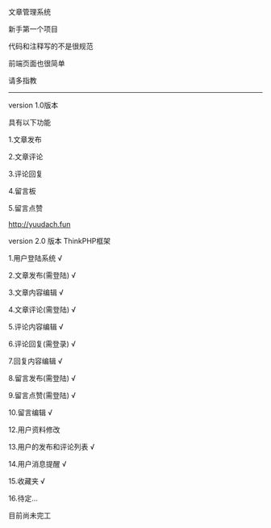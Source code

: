 文章管理系统

新手第一个项目

代码和注释写的不是很规范

前端页面也很简单

请多指教

__________________________________________

version 1.0版本

具有以下功能

1.文章发布

2.文章评论

3.评论回复

4.留言板

5.留言点赞

http://yuudach.fun

version 2.0 版本  ThinkPHP框架

 1.用户登陆系统 √

 2.文章发布(需登陆) √

 3.文章内容编辑 √

 4.文章评论(需登陆) √

 5.评论内容编辑 √

 6.评论回复(需登录) √

 7.回复内容编辑 √

 8.留言发布(需登陆) √

 9.留言点赞(需登陆) √

 10.留言编辑 √

 12.用户资料修改

 13.用户的发布和评论列表 √

 14.用户消息提醒 √

 15.收藏夹 √

 16.待定...

目前尚未完工



